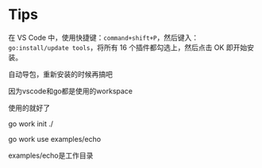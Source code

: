 # Tips

在 VS Code 中，使用快捷键：`command+shift+P`，然后键入：`go:install/update tools`，将所有 16 个插件都勾选上，然后点击 OK 即开始安装。

自动导包，重新安装的时候再搞吧





因为vscode和go都是使用的workspace

使用的就好了

go work init ./

go work use examples/echo

examples/echo是工作目录



